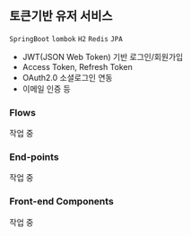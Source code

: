 ## 토큰기반 유저 서비스

`SpringBoot` `lombok` `H2` `Redis` `JPA`

* JWT(JSON Web Token) 기반 로그인/회원가입
* Access Token, Refresh Token
* OAuth2.0 소셜로그인 연동
* 이메일 인증 등


### Flows
작업 중

### End-points
작업 중

### Front-end Components
작업 중
